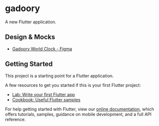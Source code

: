 # gadoory

A new Flutter application.

## Design & Mocks

- [Gadoory World Clock - Figma](https://www.figma.com/file/UWXWYGN84BPWQm7XvzQDLk/gadoory-world-clock)

## Getting Started

This project is a starting point for a Flutter application.

A few resources to get you started if this is your first Flutter project:

- [Lab: Write your first Flutter app](https://flutter.dev/docs/get-started/codelab)
- [Cookbook: Useful Flutter samples](https://flutter.dev/docs/cookbook)

For help getting started with Flutter, view our
[online documentation](https://flutter.dev/docs), which offers tutorials,
samples, guidance on mobile development, and a full API reference.
